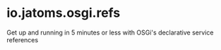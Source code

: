 # io.jatoms.osgi.refs
 Get up and running in 5 minutes or less with OSGi's declarative service references
